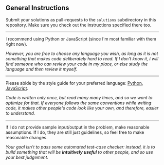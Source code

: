 ## General Instructions

Submit your solutions as pull-requests to the `solutions` subdirectory in this repository.
Make sure you check out the instructions specified there too.

---

I recommend using Python or JavaScript (since I'm most familiar with them right now).

*However, you are free to choose any language you wish, as long as it is not something that makes code deliberately hard to read. If I don't know it, I will find someone who can review your code in my place, or else study the language and then review it myself.*

---

Please abide by the style guide for your preferred language: [Python](https://www.python.org/dev/peps/pep-0008/), [JavaScript](https://github.com/airbnb/javascript).

*Code is written only once, but read many many times, and so we want to optimize for that. If everyone follows the same conventions while writing code, it makes other people's code look like your own, and therefore, easier to understand.*

---

If I do not provide sample input/output in the problem, make reasonable assumptions.
If I do, they are still just guidelines, so feel free to make reasonable changes.

*Your goal isn't to pass some automated test-case checker: instead, it is to build something that will be **intuitively useful** to other people, and so use your best judgement.*
